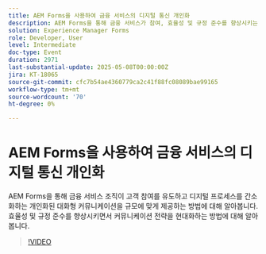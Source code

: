 ```yaml
---
title: AEM Forms을 사용하여 금융 서비스의 디지털 통신 개인화
description: AEM Forms을 통해 금융 서비스가 참여, 효율성 및 규정 준수를 향상시키는 개인화되고 확장 가능한 커뮤니케이션을 제공하는 방법을 살펴보십시오.
solution: Experience Manager Forms
role: Developer, User
level: Intermediate
doc-type: Event
duration: 2971
last-substantial-update: 2025-05-08T00:00:00Z
jira: KT-18065
source-git-commit: cfc7b54ae4360779ca2c41f88fc08089bae99165
workflow-type: tm+mt
source-wordcount: '70'
ht-degree: 0%

---
```



# AEM Forms을 사용하여 금융 서비스의 디지털 통신 개인화

AEM Forms을 통해 금융 서비스 조직이 고객 참여를 유도하고 디지털 프로세스를 간소화하는 개인화된 대화형 커뮤니케이션을 규모에 맞게 제공하는 방법에 대해 알아봅니다. 효율성 및 규정 준수를 향상시키면서 커뮤니케이션 전략을 현대화하는 방법에 대해 알아봅니다.

>[!VIDEO](https://video.tv.adobe.com/v/3458104/?learn=on&enablevpops)
